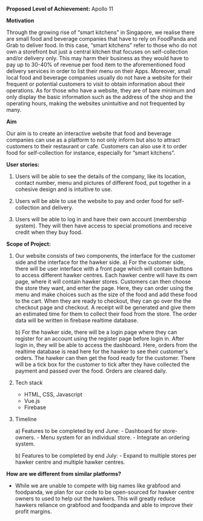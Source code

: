 **Proposed Level of Achievement:** Apollo 11


**Motivation**

Through the growing rise of “smart kitchens” in Singapore, we realise there are small food and beverage companies that have to rely on FoodPanda and Grab to deliver food. In this case, “smart kitchens” refer to those who do not own a storefront but just a central kitchen that focuses on self-collection and/or delivery only. This may harm their business as they would have to pay up to 30-40% of revenue per food item to the aforementioned food delivery services in order to list their menu on their Apps. Moreover, small local food and beverage companies usually do not have a website for their frequent or potential customers to visit to obtain information about their operations. As for those who have a website, they are of bare minimum and only display the basic information such as the address of the shop and the operating hours, making the websites unintuitive and not frequented by many.


**Aim**

Our aim is to create an interactive website that food and beverage companies can use as a platform to not only inform but also to attract customers to their restaurant or cafe. Customers can also use it to order food for self-collection for instance, especially for “smart kitchens”.


**User stories:**

   1. Users will be able to see the details of the company, like its location, contact number, menu and pictures of different food, put together in a cohesive design and is        intuitive to use.


   2. Users will be able to use the website to pay and order food for self-collection and delivery.


   3. Users will be able to log in and have their own account (membership system). They will then have access to special promotions and receive credit when they buy food.


**Scope of Project:**

1. Our website consists of two components, the interface for the customer side and the interface for the hawker side.
    a) For the customer side, there will be user interface with a front page which will contain buttons to access different hawker centres. Each hawker centre will have its          own page, where it will contain hawker stores. Customers can then choose the store they want, and enter the page. Here, they can order using the menu and make choices        such as the size of the food and add these food to the cart. When they are ready to checkout, they can go over the the checkout page and checkout. A receipt will be          generated and give them an estimated time for them to collect their food from the store. The order data will be written in firebase realtime database.

    b) For the hawker side, there will be a login page where they can register for an account using the register page before login in. After login in, they will be able to          access the dashboard. Here, orders from the realtime database is read here for the hawker to see their customer's orders. The hawker can then get the food ready for          the customer. There will be a tick box for the customer to tick after they have collected the payment and passed over the food. Orders are cleared daily.
    
2. Tech stack
    - HTML, CSS, Javascript
    - Vue.js
    - Firebase

3. Timeline

    a) Features to be completed by end June:
        - Dashboard for store-owners.
        - Menu system for an individual store.
        - Integrate an ordering system.
    
    b) Features to be completed by end July:
        - Expand to multiple stores per hawker centre and multiple hawker centres.


**How are we different from similar platforms?**

   - While we are unable to compete with big names like grabfood and foodpanda, we plan for our code to be open-sourced for hawker centre owners to used to help out the            hawkers. This will greatly reduce hawkers reliance on grabfood and foodpanda and able to improve their profit margins.

